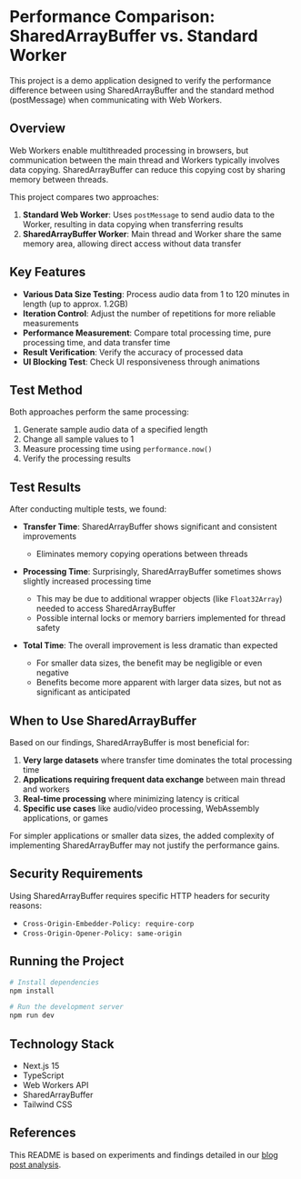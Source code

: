 # Performance Comparison: SharedArrayBuffer vs. Standard Worker

This project is a demo application designed to verify the performance difference between using SharedArrayBuffer and the standard method (postMessage) when communicating with Web Workers.

## Overview

Web Workers enable multithreaded processing in browsers, but communication between the main thread and Workers typically involves data copying. SharedArrayBuffer can reduce this copying cost by sharing memory between threads.

This project compares two approaches:

1. **Standard Web Worker**: Uses `postMessage` to send audio data to the Worker, resulting in data copying when transferring results
2. **SharedArrayBuffer Worker**: Main thread and Worker share the same memory area, allowing direct access without data transfer

## Key Features

- **Various Data Size Testing**: Process audio data from 1 to 120 minutes in length (up to approx. 1.2GB)
- **Iteration Control**: Adjust the number of repetitions for more reliable measurements
- **Performance Measurement**: Compare total processing time, pure processing time, and data transfer time
- **Result Verification**: Verify the accuracy of processed data
- **UI Blocking Test**: Check UI responsiveness through animations

## Test Method

Both approaches perform the same processing:

1. Generate sample audio data of a specified length
2. Change all sample values to 1
3. Measure processing time using `performance.now()`
4. Verify the processing results

## Test Results

After conducting multiple tests, we found:

- **Transfer Time**: SharedArrayBuffer shows significant and consistent improvements
  - Eliminates memory copying operations between threads
  
- **Processing Time**: Surprisingly, SharedArrayBuffer sometimes shows slightly increased processing time
  - This may be due to additional wrapper objects (like `Float32Array`) needed to access SharedArrayBuffer
  - Possible internal locks or memory barriers implemented for thread safety
  
- **Total Time**: The overall improvement is less dramatic than expected
  - For smaller data sizes, the benefit may be negligible or even negative
  - Benefits become more apparent with larger data sizes, but not as significant as anticipated

## When to Use SharedArrayBuffer

Based on our findings, SharedArrayBuffer is most beneficial for:

1. **Very large datasets** where transfer time dominates the total processing time
2. **Applications requiring frequent data exchange** between main thread and workers
3. **Real-time processing** where minimizing latency is critical
4. **Specific use cases** like audio/video processing, WebAssembly applications, or games

For simpler applications or smaller data sizes, the added complexity of implementing SharedArrayBuffer may not justify the performance gains.

## Security Requirements

Using SharedArrayBuffer requires specific HTTP headers for security reasons:
- `Cross-Origin-Embedder-Policy: require-corp`
- `Cross-Origin-Opener-Policy: same-origin`

## Running the Project

```bash
# Install dependencies
npm install

# Run the development server
npm run dev
```

## Technology Stack

- Next.js 15
- TypeScript
- Web Workers API
- SharedArrayBuffer
- Tailwind CSS

## References

This README is based on experiments and findings detailed in our [blog post analysis](https://all-dev-kang.tistory.com/entry/Web-Worker%EC%97%90%EC%84%9C-SharedArrayBuffer%EB%8A%94-%EC%A0%95%EB%A7%90-%EC%84%B1%EB%8A%A5%EC%9D%84-%EA%B0%9C%EC%84%A0%ED%95%A0%EA%B9%8C).
